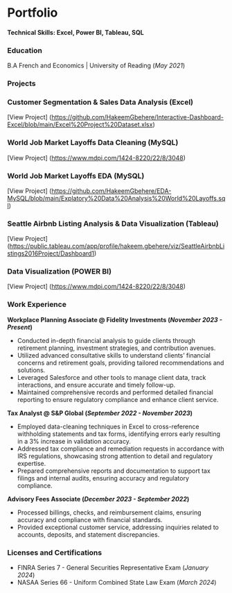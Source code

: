 # Portfolio

#### Technical Skills: Excel, Power BI, Tableau, SQL

### Education
B.A French and Economics | University of Reading (_May 2021_)

### Projects
### Customer Segmentation & Sales Data Analysis (Excel)
[View Project] (https://github.com/HakeemGbehere/Interactive-Dashboard-Excel/blob/main/Excel%20Project%20Dataset.xlsx)

### World Job Market Layoffs Data Cleaning (MySQL) 
[View Project] (https://www.mdpi.com/1424-8220/22/8/3048)

### World Job Market Layoffs EDA (MySQL)
[View Project] (https://github.com/HakeemGbehere/EDA-MySQL/blob/main/Explatory%20Data%20Analysis%20World%20Layoffs.sql)

### Seattle Airbnb Listing Analysis & Data Visualization (Tableau)
[View Project] (https://public.tableau.com/app/profile/hakeem.gbehere/viz/SeattleAirbnbListings2016Project/Dashboard1)

### Data Visualization (POWER BI) 
[View Project] (https://www.mdpi.com/1424-8220/22/8/3048)

### Work Experience 
**Workplace Planning Associate @ Fidelity Investments (_November 2023 - Present_)**
- Conducted in-depth financial analysis to guide clients through retirement planning, investment strategies, and contribution avenues. 
- Utilized advanced consultative skills to understand clients’ financial concerns and retirement goals, providing tailored recommendations and solutions. 
- Leveraged Salesforce and other tools to manage client data, track interactions, and ensure accurate and timely follow-up. 
- Maintained comprehensive records and performed detailed financial reporting to ensure regulatory compliance and enhance client service.

**Tax Analyst @ S&P Global (_September 2022 - November 2023_)**
- Employed data-cleaning techniques in Excel to cross-reference withholding statements and tax forms, identifying errors early resulting in a 3% increase in validation accuracy.
- Addressed tax compliance and remediation requests in accordance with IRS regulations, showcasing strong attention to detail and regulatory expertise. 
- Prepared comprehensive reports and documentation to support tax filings and internal audits, ensuring accuracy and regulatory compliance. 

**Advisory Fees Associate (_December 2023 - September 2022_)**
- Processed billings, checks, and reimbursement claims, ensuring accuracy and compliance with financial standards. 
- Provided exceptional customer service, addressing inquiries related to accounts, deposits, and statement discrepancies.


### Licenses and Certifications
- FINRA Series 7 - General Securities Representative Exam (_January 2024_)
- NASAA Series 66 - Uniform Combined State Law Exam (_March 2024_)
